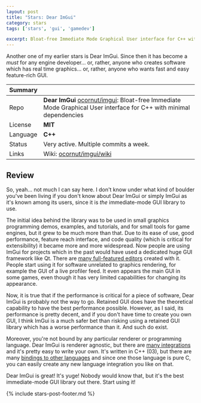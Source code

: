 ```yaml
---
layout: post
title: "Stars: Dear ImGui"
category: stars
tags: ['stars', 'gui', 'gamedev']

excerpt: Bloat-free Immediate Mode Graphical User interface for C++ with minimal dependencies
---
```


Another one of my earlier stars is Dear ImGui. Since then it has become a *must* for any engine developer... or, rather, anyone who creates software which has real time graphics... or, rather, anyone who wants fast and easy feature-rich GUI.

| Summary | |
|---|---|
| Repo     | **Dear ImGui** [ocornut/imgui](https://github.com/ocornut/imgui): Bloat-free Immediate Mode Graphical User interface for C++ with minimal dependencies |
| License  | **MIT** |
| Language | **C++** |
| Status   | Very active. Multiple commits a week. |
| Links    | Wiki: [ocornut/imgui/wiki](https://github.com/ocornut/imgui/wiki) |

## Review

So, yeah... not much I can say here. I don't know under what kind of boulder you've been living if you don't know about Dear ImGui or simply ImGui as it's known among its users, since it is *the* immediate-mode GUI library to use.

The initial idea behind the library was to be used in small graphics programming demos, examples, and tutorials, and for small tools for game engines, but it grew to be much more than that. Due to its ease of use, good performance, feature reach interface, and code quality (which is critical for extensibility) it became more and more widespread. Now people are using ImGui for projects which in the past would have used a dedicated huge GUI framework like Qt. There are [many full-featured editors](https://github.com/ocornut/imgui#gallery) created with it. People start using it for software unrelated to graphics rendering, for example the GUI of a live profiler feed. It even appears the main GUI in some games, even though it has very limited capabilities for changing its appearance.

Now, it is true that if the performance is critical for a piece of software, Dear ImGui is probably not the way to go. Retained GUI does have the theoretical capability to have the best performance possible. However, as I said, its performance is pretty decent, and if you don't have time to create you own GUI, I think ImGui is a much safer bet than risking using a retained GUI library which has a worse performance than it. And such do exist.

Moreover, you're not bound by any particular renderer or programming language. Dear ImGui is renderer agnostic, but there are [many integrations](https://github.com/ocornut/imgui/wiki/Bindings#frameworkengine-bindings) and it's pretty easy to write your own. It's written in C++ (03), but there are many [bindings to other languages](https://github.com/ocornut/imgui/wiki/Bindings#language-bindings) and since one those language is pure C, you can easily create any new language integration you like on that.

Dear ImGui is great! It's yuge! Nobody would know that, but it's the best immediate-mode GUI library out there. Start using it!

{% include stars-post-footer.md %}
